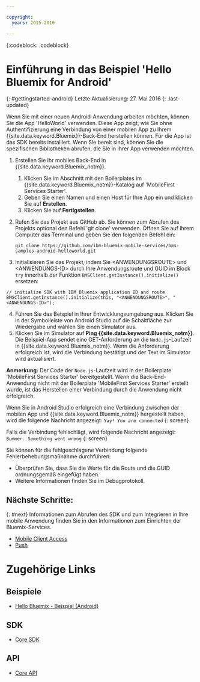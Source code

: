 ```yaml
---

copyright:
  years: 2015-2016

---
```


<!-- Attribute definitions -->
{:codeblock: .codeblock}

# Einführung in das Beispiel 'Hello Bluemix for Android'
{: #gettingstarted-android}
Letzte Aktualisierung: 27. Mai 2016
{: .last-updated}  

Wenn Sie mit einer neuen Android-Anwendung arbeiten möchten, können Sie die App 'HelloWorld' verwenden. Diese App zeigt, wie Sie ohne Authentifizierung eine Verbindung von einer mobilen App zu Ihrem {{site.data.keyword.Bluemix}}-Back-End herstellen können. Für die App
ist das SDK bereits installiert. Wenn Sie bereit sind, können Sie die spezifischen Bibliotheken abrufen, die Sie in Ihrer App verwenden möchten.

1. Erstellen Sie Ihr mobiles Back-End in {{site.data.keyword.Bluemix_notm}}.
    1. Klicken Sie im Abschnitt mit den Boilerplates im {{site.data.keyword.Bluemix_notm}}-Katalog auf 'MobileFirst Services Starter'.
    2. Geben Sie einen Namen und einen Host für Ihre App ein und klicken Sie auf **Erstellen**.
    3. Klicken Sie auf **Fertigstellen**.
2. Rufen Sie das Projekt aus GitHub ab. Sie können zum Abrufen des Projekts optional den Befehl 'git clone' verwenden. Öffnen Sie auf Ihrem Computer das Terminal und geben Sie den folgenden Befehl ein:
    ```
    git clone https://github.com/ibm-bluemix-mobile-services/bms-samples-android-helloworld.git
    ```

3. Initialisieren Sie das Projekt, indem Sie &lt;ANWENDUNGSROUTE&gt; und &lt;ANWENDUNGS-ID&gt; durch Ihre Anwendungsroute und GUID im Block `try` innerhalb der Funktion `BMSClient.getInstance().initialize()` ersetzen:
```
// initialize SDK with IBM Bluemix application ID and route
BMSClient.getInstance().initialize(this, "<ANWENDUNGSROUTE>", "<ANWENDUNGS-ID>");
```
4. Führen Sie das Beispiel in Ihrer Entwicklungsumgebung aus.
Klicken Sie in der Symbolleiste von Android Studio auf die Schaltfläche zur Wiedergabe und wählen Sie einen Simulator aus.
5. Klicken Sie im Simulator auf **Ping {{site.data.keyword.Bluemix_notm}}**. Die Beispiel-App sendet eine GET-Anforderung an die `Node.js`-Laufzeit in {{site.data.keyword.Bluemix_notm}}. Wenn die Anforderung erfolgreich ist, wird die Verbindung bestätigt und der Text im Simulator wird aktualisiert.

  **Anmerkung:** Der Code der `Node.js`-Laufzeit wird in der Boilerplate 'MobileFirst Services Starter' bereitgestellt. Wenn die Back-End-Anwendung nicht mit der Boilerplate 'MobileFirst Services Starter' erstellt wurde, ist das Herstellen einer Verbindung durch die Anwendung nicht erfolgreich.

  Wenn Sie in Android Studio erfolgreich eine Verbindung zwischen der mobilen App und {{site.data.keyword.Bluemix_notm}} hergestellt haben, wird die folgende Nachricht angezeigt:
  `Yay! You are connected`
  {: screen}

<!--
  ![Hello World application successfully connected to {{site.data.keyword.Bluemix_notm}}](images/yayconnected.jpg "Figure 1. Hello World application successfully connected to Bluemix")
  -->

  Falls die Verbindung fehlschlägt, wird folgende Nachricht angezeigt:
  `Bummer. Something went wrong`
  {: screen}

<!--
  ![Hello World application not connected to Bluemix](images/bummer_android.jpg "Figure 2. Hello World application not connected to Bluemix")
  -->

  Sie können für die fehlgeschlagene Verbindung folgende Fehlerbehebungsmaßnahme durchführen:
   * Überprüfen Sie, dass Sie die Werte für die Route und die GUID ordnungsgemäß eingefügt haben.
   * Weitere Informationen finden Sie im Debugprotokoll.


## Nächste Schritte:
{: #next}
Informationen zum Abrufen des SDK und zum Integrieren in Ihre mobile Anwendung finden Sie in den Informationen zum Einrichten der Bluemix-Services.
   * [Mobile Client Access](../../services/mobileaccess/index.html)
   * [Push](../../services/mobilepush/index.html)

# Zugehörige Links

## Beispiele
   * [Hello Bluemix - Beispiel (Android)](https://github.com/ibm-bluemix-mobile-services/bms-samples-android-helloworld)

## SDK
   * [Core SDK](https://github.com/ibm-bluemix-mobile-services/bms-clientsdk-android-core)

## API
   * [Core API](https://www.{DomainName}/docs/api/content/api/mobilefirst/android/core-api-doc/overview-summary.html)
